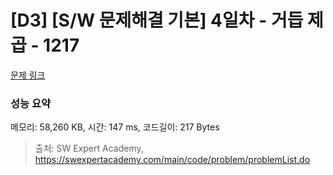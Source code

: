 # [D3] [S/W 문제해결 기본] 4일차 - 거듭 제곱 - 1217 

[문제 링크](https://swexpertacademy.com/main/code/problem/problemDetail.do?contestProbId=AV14dUIaAAUCFAYD) 

### 성능 요약

메모리: 58,260 KB, 시간: 147 ms, 코드길이: 217 Bytes



> 출처: SW Expert Academy, https://swexpertacademy.com/main/code/problem/problemList.do